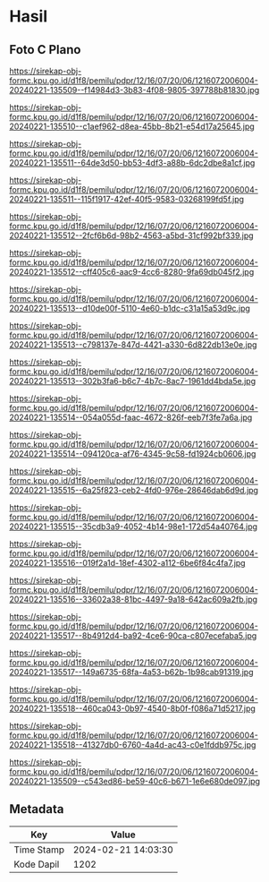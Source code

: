 # Hasil

## Foto C Plano

https://sirekap-obj-formc.kpu.go.id/d1f8/pemilu/pdpr/12/16/07/20/06/1216072006004-20240221-135509--f14984d3-3b83-4f08-9805-397788b81830.jpg

https://sirekap-obj-formc.kpu.go.id/d1f8/pemilu/pdpr/12/16/07/20/06/1216072006004-20240221-135510--c1aef962-d8ea-45bb-8b21-e54d17a25645.jpg

https://sirekap-obj-formc.kpu.go.id/d1f8/pemilu/pdpr/12/16/07/20/06/1216072006004-20240221-135511--64de3d50-bb53-4df3-a88b-6dc2dbe8a1cf.jpg

https://sirekap-obj-formc.kpu.go.id/d1f8/pemilu/pdpr/12/16/07/20/06/1216072006004-20240221-135511--115f1917-42ef-40f5-9583-03268199fd5f.jpg

https://sirekap-obj-formc.kpu.go.id/d1f8/pemilu/pdpr/12/16/07/20/06/1216072006004-20240221-135512--2fcf6b6d-98b2-4563-a5bd-31cf992bf339.jpg

https://sirekap-obj-formc.kpu.go.id/d1f8/pemilu/pdpr/12/16/07/20/06/1216072006004-20240221-135512--cff405c6-aac9-4cc6-8280-9fa69db045f2.jpg

https://sirekap-obj-formc.kpu.go.id/d1f8/pemilu/pdpr/12/16/07/20/06/1216072006004-20240221-135513--d10de00f-5110-4e60-b1dc-c31a15a53d9c.jpg

https://sirekap-obj-formc.kpu.go.id/d1f8/pemilu/pdpr/12/16/07/20/06/1216072006004-20240221-135513--c798137e-847d-4421-a330-6d822db13e0e.jpg

https://sirekap-obj-formc.kpu.go.id/d1f8/pemilu/pdpr/12/16/07/20/06/1216072006004-20240221-135513--302b3fa6-b6c7-4b7c-8ac7-1961dd4bda5e.jpg

https://sirekap-obj-formc.kpu.go.id/d1f8/pemilu/pdpr/12/16/07/20/06/1216072006004-20240221-135514--054a055d-faac-4672-826f-eeb7f3fe7a6a.jpg

https://sirekap-obj-formc.kpu.go.id/d1f8/pemilu/pdpr/12/16/07/20/06/1216072006004-20240221-135514--094120ca-af76-4345-9c58-fd1924cb0606.jpg

https://sirekap-obj-formc.kpu.go.id/d1f8/pemilu/pdpr/12/16/07/20/06/1216072006004-20240221-135515--6a25f823-ceb2-4fd0-976e-28646dab6d9d.jpg

https://sirekap-obj-formc.kpu.go.id/d1f8/pemilu/pdpr/12/16/07/20/06/1216072006004-20240221-135515--35cdb3a9-4052-4b14-98e1-172d54a40764.jpg

https://sirekap-obj-formc.kpu.go.id/d1f8/pemilu/pdpr/12/16/07/20/06/1216072006004-20240221-135516--019f2a1d-18ef-4302-a112-6be6f84c4fa7.jpg

https://sirekap-obj-formc.kpu.go.id/d1f8/pemilu/pdpr/12/16/07/20/06/1216072006004-20240221-135516--33602a38-81bc-4497-9a18-642ac609a2fb.jpg

https://sirekap-obj-formc.kpu.go.id/d1f8/pemilu/pdpr/12/16/07/20/06/1216072006004-20240221-135517--8b4912d4-ba92-4ce6-90ca-c807ecefaba5.jpg

https://sirekap-obj-formc.kpu.go.id/d1f8/pemilu/pdpr/12/16/07/20/06/1216072006004-20240221-135517--149a6735-68fa-4a53-b62b-1b98cab91319.jpg

https://sirekap-obj-formc.kpu.go.id/d1f8/pemilu/pdpr/12/16/07/20/06/1216072006004-20240221-135518--460ca043-0b97-4540-8b0f-f086a71d5217.jpg

https://sirekap-obj-formc.kpu.go.id/d1f8/pemilu/pdpr/12/16/07/20/06/1216072006004-20240221-135518--41327db0-6760-4a4d-ac43-c0e1fddb975c.jpg

https://sirekap-obj-formc.kpu.go.id/d1f8/pemilu/pdpr/12/16/07/20/06/1216072006004-20240221-135509--c543ed86-be59-40c6-b671-1e6e680de097.jpg


## Metadata

| Key        | Value               |
| ---------- | ------------------- |
| Time Stamp | 2024-02-21 14:03:30 |
| Kode Dapil | 1202                |



